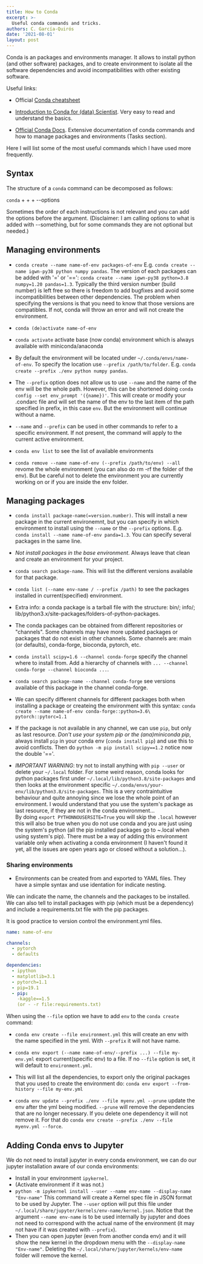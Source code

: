 ```yaml
---
title: How to Conda
excerpt: >-
  Useful conda commands and tricks.
authors: C. García-Quirós
date: '2021-08-01'
layout: post
---
```


Conda is an packages and environments manager. It allows to install python (and other software) packages, and to create environment to isolate all the software dependencies and avoid incompatibilities with other existing software.

Useful links:

- Official [Conda cheatsheet](https://docs.conda.io/projects/conda/en/4.6.0/_downloads/52a95608c49671267e40c689e0bc00ca/conda-cheatsheet.pdf)

- [Introduction to Conda for (data) Scientist](https://carpentries-incubator.github.io/introduction-to-conda-for-data-scientists/index.html). Very easy to read and understand the basics.

- [Official Conda Docs](https://docs.conda.io/projects/conda/en/latest/index.html). Extensive documentation of conda commands and how to manage packages and environments (Tasks section).

Here I will list some of the most useful commands which I have used more frequently.

## Syntax
The structure of a `conda` command can be decomposed as follows:

`conda` + <command> + <argument> + --options

Sometimes the order of each instructions is not relevant and you can add the options before the argument. (Disclaimer: I am calling options to what is added with --something, but for some commands they are not optional but needed.)

## Managing environments
- `conda create --name name-of-env packages-of-env`
E.g. `conda create --name igwn-py38 python numpy pandas`. The version of each packages can be added with '=' or '==': `conda create --name igwn-py38 python=3.8 numpy=1.20 pandas=1.3`.
Typically the third version number (build number) is left free so there is freedom to add bugfixes and avoid some incompatibilities between other dependencies. The problem when specifying the versions is that you need to know that those versions are compatibles. If not, conda will throw an error and will not create the environment.

- `conda (de)activate name-of-env`
- `conda activate` activate base (now conda) environment which is always available with miniconda/anaconda

- By default the environment will be located under `~/.conda/envs/name-of-env`. To specify the location use `--prefix /path/to/folder`. E.g. `conda create --prefix ./env python numpy pandas`.
- The `--prefix` option does not allow us to use `--name` and the name of the env will be the whole path. However, this can be shortened doing
`conda config --set env_prompt '({name})'`. This will create or modify your .condarc file and will set the name of the env to the last item of the path specified in prefix, in this case `env`. But the environment will continue without a name.

- `--name` and `--prefix` can be used in other commands to refer to a specific environment. If not present, the command will apply to the current active environment.

- `conda env list` to see the list of available environments

- `conda remove --name name-of-env (--prefix /path/to/env) --all` revome the whole environment (you can also do rm -rf the folder of the env). But be careful not to delete the environment you are currently working on or if you are inside the env folder.


## Managing packages

- `conda install package-name(=version.number)`. This will install a new package in the current environemnt, but you can specify in which environment to install using the `--name` or the `--prefix` options. E.g. `conda install --name name-of-env panda=1.3`. You can specify several packages in the same line.

- *Not install packages in the base environment*. Always leave that clean and create an environment for your project.

- `conda search package-name`. This will list the different versions available for that package.

- `conda list (--name env-name / --prefix /path)` to see the packages installed in current(specified) environment.

- Extra info: a conda package is a tarball file with the structure: bin/; info/; lib/python3.x/site-packages/folders-of-python-packages.

- The conda packages can be obtained from different repositories or "channels". Some channels may have more updated packages or packages that do not exist in other channels. Some channels are: main (or defaults), conda-forge, bioconda, pytorch, etc.

- `conda install scipy=1.6 --channel conda-forge` specify the channel where to install from. Add a hierarchy of channels with `... --channel conda-forge --channel bioconda ...`.

- `conda search package-name --channel conda-forge` see versions available of this package in the channel conda-forge.

- We can specify different channels for different packages both when installing a package or createing the environment with this syntax:
`conda create --name name-of-env conda-forge::python=3.6\
pytorch::pytorc=1.1`

- If the package is not available in any channel, we can use `pip`, but only as last resource. *Don't use your system pip or the (ana)miniconda pip*, always install `pip` in your conda env (`conda install pip`) and use this to avoid conflicts. Then do `python -m pip install scipy==1.2` notice now the double '=='.

- *IMPORTANT WARNING*: try not to install anything with `pip --user` or delete your `~/.local` folder. For some weird reason, conda looks for python packages first under `~/.local/lib/python3.8/site-packages` and then looks at the environment specific `~/.conda/envs/your-env/lib/python3.8/site-packages`. This is a very contraintuitive behaviour and quite annoying since we lose the whole point of an environment. I would understand that you use the system's package as last resource, if they are not in the conda environment... <br/> By doing `export PYTHONNOUSERSITE=True` you will skip the `.local` however this will also be true when you do not use conda and you are just using the system's python (all the pip installed packages go to ~.local when using system's pip). There must be a way of adding this environment variable only when activating a conda environment (I haven't found it yet, all the issues are open years ago or closed without a solution...).

### Sharing environments

- Environments can be created from and exported to YAML files. They have a simple syntax and use identation for indicate nesting.

We can indicate the name, the channels and the packages to be installed. We can also tell to install packages with pip (which must be a dependency) and include a requirements.txt file with the pip packages.

It is good practice to version control the environment.yml files.

```yaml
name: name-of-env

channels:
  - pytorch
  - defaults

dependencies:
  - ipython
  - matplotlib=3.1
  - pytorch=1.1
  - pip=19.1
  - pip:
    -kaggle==1.5
    (or - -r file:requirements.txt)
```

When using the `--file` option we have to add `env` to the `conda create` command:

- `conda env create --file environment.yml`  this will create an env with the name specified in the yml. With `--prefix` it will not have name.

- `conda env export (--name name-of-env/--prefix ...) --file my-env.yml`   export current(specific env) to a file. If no `--file` option is set, it will default to `environment.yml`.

- This will list all the dependencies, to export only the original packages that you used to create the environment do:
`conda env export --from-history --file my-env.yml`

- `conda env update --prefix ./env --file myenv.yml --prune`   update the env after the yml being modified. `--prune` will remove the dependencies that are no longer necessary. If you delete one dependency it will not remove it. For that do
`conda env create --prefix ./env --file myenv.yml --force`.


## Adding Conda envs to Jupyter

We do not need to install jupyter in every conda environment, we can do our jupyter installation aware of our conda environments:

- Install in your environment `ipykernel`.
- (Activate environment if it was not.)
- `python -m ipykernel install --user --name env-name --display-name "Env-name"`
This command will create a Kernel spec file in JSON format to be used by Jupyter. The `--user` option will put this file under `~/.local/share/jupyter/kernels/env-name/kernel.json`. Notice that the argument `--name env-name` is to be used internally by jupyter and does not need to correspond with the actual name of the environment (it may not have if it was created with `--prefix`).
- Then you can open jupyter (even from another conda env) and it will show the new kernel in the dropdown menu with the `--display-name "Env-name"`. Deleting the `~/.local/share/jupyter/kernels/env-name` folder will remove the kernel.
